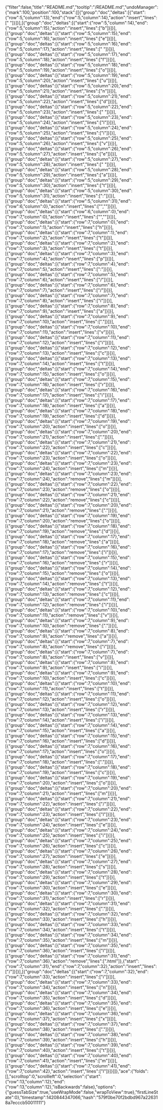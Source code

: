 {"filter":false,"title":"README.md","tooltip":"/README.md","undoManager":{"mark":100,"position":100,"stack":[[{"group":"doc","deltas":[{"start":{"row":5,"column":13},"end":{"row":5,"column":14},"action":"insert","lines":[" "]}]}],[{"group":"doc","deltas":[{"start":{"row":5,"column":14},"end":{"row":5,"column":15},"action":"insert","lines":["b"]}]}],[{"group":"doc","deltas":[{"start":{"row":5,"column":15},"end":{"row":5,"column":16},"action":"insert","lines":["e"]}]}],[{"group":"doc","deltas":[{"start":{"row":5,"column":16},"end":{"row":5,"column":17},"action":"insert","lines":[" "]}]}],[{"group":"doc","deltas":[{"start":{"row":5,"column":17},"end":{"row":5,"column":18},"action":"insert","lines":["f"]}]}],[{"group":"doc","deltas":[{"start":{"row":5,"column":18},"end":{"row":5,"column":19},"action":"insert","lines":["o"]}]}],[{"group":"doc","deltas":[{"start":{"row":5,"column":19},"end":{"row":5,"column":20},"action":"insert","lines":["u"]}]}],[{"group":"doc","deltas":[{"start":{"row":5,"column":20},"end":{"row":5,"column":21},"action":"insert","lines":["n"]}]}],[{"group":"doc","deltas":[{"start":{"row":5,"column":21},"end":{"row":5,"column":22},"action":"insert","lines":["d"]}]}],[{"group":"doc","deltas":[{"start":{"row":5,"column":22},"end":{"row":5,"column":23},"action":"insert","lines":[" "]}]}],[{"group":"doc","deltas":[{"start":{"row":5,"column":23},"end":{"row":5,"column":24},"action":"insert","lines":["l"]}]}],[{"group":"doc","deltas":[{"start":{"row":5,"column":24},"end":{"row":5,"column":25},"action":"insert","lines":["i"]}]}],[{"group":"doc","deltas":[{"start":{"row":5,"column":25},"end":{"row":5,"column":26},"action":"insert","lines":["v"]}]}],[{"group":"doc","deltas":[{"start":{"row":5,"column":26},"end":{"row":5,"column":27},"action":"insert","lines":["e"]}]}],[{"group":"doc","deltas":[{"start":{"row":5,"column":27},"end":{"row":5,"column":28},"action":"insert","lines":[" "]}]}],[{"group":"doc","deltas":[{"start":{"row":5,"column":28},"end":{"row":5,"column":29},"action":"insert","lines":["a"]}]}],[{"group":"doc","deltas":[{"start":{"row":5,"column":29},"end":{"row":5,"column":30},"action":"insert","lines":["t"]}]}],[{"group":"doc","deltas":[{"start":{"row":5,"column":30},"end":{"row":5,"column":31},"action":"insert","lines":[":"]}]}],[{"group":"doc","deltas":[{"start":{"row":5,"column":31},"end":{"row":6,"column":0},"action":"insert","lines":["",""]}]}],[{"group":"doc","deltas":[{"start":{"row":6,"column":0},"end":{"row":7,"column":0},"action":"insert","lines":["",""]}]}],[{"group":"doc","deltas":[{"start":{"row":7,"column":0},"end":{"row":7,"column":1},"action":"insert","lines":["h"]}]}],[{"group":"doc","deltas":[{"start":{"row":7,"column":1},"end":{"row":7,"column":2},"action":"insert","lines":["t"]}]}],[{"group":"doc","deltas":[{"start":{"row":7,"column":2},"end":{"row":7,"column":3},"action":"insert","lines":["t"]}]}],[{"group":"doc","deltas":[{"start":{"row":7,"column":3},"end":{"row":7,"column":4},"action":"insert","lines":["p"]}]}],[{"group":"doc","deltas":[{"start":{"row":7,"column":4},"end":{"row":7,"column":5},"action":"insert","lines":[":"]}]}],[{"group":"doc","deltas":[{"start":{"row":7,"column":5},"end":{"row":7,"column":6},"action":"insert","lines":["/"]}]}],[{"group":"doc","deltas":[{"start":{"row":7,"column":6},"end":{"row":7,"column":7},"action":"insert","lines":["/"]}]}],[{"group":"doc","deltas":[{"start":{"row":7,"column":7},"end":{"row":7,"column":8},"action":"insert","lines":["i"]}]}],[{"group":"doc","deltas":[{"start":{"row":7,"column":8},"end":{"row":7,"column":9},"action":"insert","lines":["a"]}]}],[{"group":"doc","deltas":[{"start":{"row":7,"column":9},"end":{"row":7,"column":10},"action":"insert","lines":["."]}]}],[{"group":"doc","deltas":[{"start":{"row":7,"column":10},"end":{"row":7,"column":11},"action":"insert","lines":["v"]}]}],[{"group":"doc","deltas":[{"start":{"row":7,"column":11},"end":{"row":7,"column":12},"action":"insert","lines":["i"]}]}],[{"group":"doc","deltas":[{"start":{"row":7,"column":12},"end":{"row":7,"column":13},"action":"insert","lines":["c"]}]}],[{"group":"doc","deltas":[{"start":{"row":7,"column":13},"end":{"row":7,"column":14},"action":"insert","lines":["t"]}]}],[{"group":"doc","deltas":[{"start":{"row":7,"column":14},"end":{"row":7,"column":15},"action":"insert","lines":["o"]}]}],[{"group":"doc","deltas":[{"start":{"row":7,"column":15},"end":{"row":7,"column":16},"action":"insert","lines":["r"]}]}],[{"group":"doc","deltas":[{"start":{"row":7,"column":16},"end":{"row":7,"column":17},"action":"insert","lines":["i"]}]}],[{"group":"doc","deltas":[{"start":{"row":7,"column":17},"end":{"row":7,"column":18},"action":"insert","lines":["a"]}]}],[{"group":"doc","deltas":[{"start":{"row":7,"column":18},"end":{"row":7,"column":19},"action":"insert","lines":["d"]}]}],[{"group":"doc","deltas":[{"start":{"row":7,"column":19},"end":{"row":7,"column":20},"action":"insert","lines":["o"]}]}],[{"group":"doc","deltas":[{"start":{"row":7,"column":20},"end":{"row":7,"column":21},"action":"insert","lines":["."]}]}],[{"group":"doc","deltas":[{"start":{"row":7,"column":21},"end":{"row":7,"column":22},"action":"insert","lines":["c"]}]}],[{"group":"doc","deltas":[{"start":{"row":7,"column":22},"end":{"row":7,"column":23},"action":"insert","lines":["o"]}]}],[{"group":"doc","deltas":[{"start":{"row":7,"column":23},"end":{"row":7,"column":24},"action":"insert","lines":["m"]}]}],[{"group":"doc","deltas":[{"start":{"row":7,"column":23},"end":{"row":7,"column":24},"action":"remove","lines":["m"]}]}],[{"group":"doc","deltas":[{"start":{"row":7,"column":22},"end":{"row":7,"column":23},"action":"remove","lines":["o"]}]}],[{"group":"doc","deltas":[{"start":{"row":7,"column":21},"end":{"row":7,"column":22},"action":"remove","lines":["c"]}]}],[{"group":"doc","deltas":[{"start":{"row":7,"column":20},"end":{"row":7,"column":21},"action":"remove","lines":["."]}]}],[{"group":"doc","deltas":[{"start":{"row":7,"column":19},"end":{"row":7,"column":20},"action":"remove","lines":["o"]}]}],[{"group":"doc","deltas":[{"start":{"row":7,"column":18},"end":{"row":7,"column":19},"action":"remove","lines":["d"]}]}],[{"group":"doc","deltas":[{"start":{"row":7,"column":17},"end":{"row":7,"column":18},"action":"remove","lines":["a"]}]}],[{"group":"doc","deltas":[{"start":{"row":7,"column":16},"end":{"row":7,"column":17},"action":"remove","lines":["i"]}]}],[{"group":"doc","deltas":[{"start":{"row":7,"column":15},"end":{"row":7,"column":16},"action":"remove","lines":["r"]}]}],[{"group":"doc","deltas":[{"start":{"row":7,"column":14},"end":{"row":7,"column":15},"action":"remove","lines":["o"]}]}],[{"group":"doc","deltas":[{"start":{"row":7,"column":13},"end":{"row":7,"column":14},"action":"remove","lines":["t"]}]}],[{"group":"doc","deltas":[{"start":{"row":7,"column":12},"end":{"row":7,"column":13},"action":"remove","lines":["c"]}]}],[{"group":"doc","deltas":[{"start":{"row":7,"column":11},"end":{"row":7,"column":12},"action":"remove","lines":["i"]}]}],[{"group":"doc","deltas":[{"start":{"row":7,"column":10},"end":{"row":7,"column":11},"action":"remove","lines":["v"]}]}],[{"group":"doc","deltas":[{"start":{"row":7,"column":9},"end":{"row":7,"column":10},"action":"remove","lines":["."]}]}],[{"group":"doc","deltas":[{"start":{"row":7,"column":8},"end":{"row":7,"column":9},"action":"remove","lines":["a"]}]}],[{"group":"doc","deltas":[{"start":{"row":7,"column":7},"end":{"row":7,"column":8},"action":"remove","lines":["i"]}]}],[{"group":"doc","deltas":[{"start":{"row":7,"column":7},"end":{"row":7,"column":8},"action":"insert","lines":["v"]}]}],[{"group":"doc","deltas":[{"start":{"row":7,"column":8},"end":{"row":7,"column":9},"action":"insert","lines":["i"]}]}],[{"group":"doc","deltas":[{"start":{"row":7,"column":9},"end":{"row":7,"column":10},"action":"insert","lines":["c"]}]}],[{"group":"doc","deltas":[{"start":{"row":7,"column":10},"end":{"row":7,"column":11},"action":"insert","lines":["t"]}]}],[{"group":"doc","deltas":[{"start":{"row":7,"column":11},"end":{"row":7,"column":12},"action":"insert","lines":["o"]}]}],[{"group":"doc","deltas":[{"start":{"row":7,"column":12},"end":{"row":7,"column":13},"action":"insert","lines":["r"]}]}],[{"group":"doc","deltas":[{"start":{"row":7,"column":13},"end":{"row":7,"column":14},"action":"insert","lines":["i"]}]}],[{"group":"doc","deltas":[{"start":{"row":7,"column":14},"end":{"row":7,"column":15},"action":"insert","lines":["a"]}]}],[{"group":"doc","deltas":[{"start":{"row":7,"column":15},"end":{"row":7,"column":16},"action":"insert","lines":["d"]}]}],[{"group":"doc","deltas":[{"start":{"row":7,"column":16},"end":{"row":7,"column":17},"action":"insert","lines":["o"]}]}],[{"group":"doc","deltas":[{"start":{"row":7,"column":17},"end":{"row":7,"column":18},"action":"insert","lines":["."]}]}],[{"group":"doc","deltas":[{"start":{"row":7,"column":18},"end":{"row":7,"column":19},"action":"insert","lines":["c"]}]}],[{"group":"doc","deltas":[{"start":{"row":7,"column":19},"end":{"row":7,"column":20},"action":"insert","lines":["o"]}]}],[{"group":"doc","deltas":[{"start":{"row":7,"column":20},"end":{"row":7,"column":21},"action":"insert","lines":["m"]}]}],[{"group":"doc","deltas":[{"start":{"row":7,"column":21},"end":{"row":7,"column":22},"action":"insert","lines":["/"]}]}],[{"group":"doc","deltas":[{"start":{"row":7,"column":22},"end":{"row":7,"column":23},"action":"insert","lines":["l"]}]}],[{"group":"doc","deltas":[{"start":{"row":7,"column":23},"end":{"row":7,"column":24},"action":"insert","lines":["e"]}]}],[{"group":"doc","deltas":[{"start":{"row":7,"column":24},"end":{"row":7,"column":25},"action":"insert","lines":["i"]}]}],[{"group":"doc","deltas":[{"start":{"row":7,"column":25},"end":{"row":7,"column":26},"action":"insert","lines":["c"]}]}],[{"group":"doc","deltas":[{"start":{"row":7,"column":26},"end":{"row":7,"column":27},"action":"insert","lines":["e"]}]}],[{"group":"doc","deltas":[{"start":{"row":7,"column":27},"end":{"row":7,"column":28},"action":"insert","lines":["s"]}]}],[{"group":"doc","deltas":[{"start":{"row":7,"column":28},"end":{"row":7,"column":29},"action":"insert","lines":["t"]}]}],[{"group":"doc","deltas":[{"start":{"row":7,"column":29},"end":{"row":7,"column":30},"action":"insert","lines":["e"]}]}],[{"group":"doc","deltas":[{"start":{"row":7,"column":30},"end":{"row":7,"column":31},"action":"insert","lines":["r"]}]}],[{"group":"doc","deltas":[{"start":{"row":7,"column":31},"end":{"row":7,"column":32},"action":"insert","lines":["."]}]}],[{"group":"doc","deltas":[{"start":{"row":7,"column":32},"end":{"row":7,"column":33},"action":"insert","lines":["h"]}]}],[{"group":"doc","deltas":[{"start":{"row":7,"column":33},"end":{"row":7,"column":34},"action":"insert","lines":["t"]}]}],[{"group":"doc","deltas":[{"start":{"row":7,"column":34},"end":{"row":7,"column":35},"action":"insert","lines":["m"]}]}],[{"group":"doc","deltas":[{"start":{"row":7,"column":35},"end":{"row":7,"column":36},"action":"insert","lines":["l"]}]}],[{"group":"doc","deltas":[{"start":{"row":7,"column":31},"end":{"row":7,"column":36},"action":"remove","lines":[".html"]},{"start":{"row":7,"column":31},"end":{"row":7,"column":32},"action":"insert","lines":["/"]}]}],[{"group":"doc","deltas":[{"start":{"row":7,"column":32},"end":{"row":7,"column":33},"action":"insert","lines":["i"]}]}],[{"group":"doc","deltas":[{"start":{"row":7,"column":33},"end":{"row":7,"column":34},"action":"insert","lines":["n"]}]}],[{"group":"doc","deltas":[{"start":{"row":7,"column":34},"end":{"row":7,"column":35},"action":"insert","lines":["d"]}]}],[{"group":"doc","deltas":[{"start":{"row":7,"column":35},"end":{"row":7,"column":36},"action":"insert","lines":["e"]}]}],[{"group":"doc","deltas":[{"start":{"row":7,"column":36},"end":{"row":7,"column":37},"action":"insert","lines":["x"]}]}],[{"group":"doc","deltas":[{"start":{"row":7,"column":37},"end":{"row":7,"column":38},"action":"insert","lines":["."]}]}],[{"group":"doc","deltas":[{"start":{"row":7,"column":38},"end":{"row":7,"column":39},"action":"insert","lines":["h"]}]}],[{"group":"doc","deltas":[{"start":{"row":7,"column":39},"end":{"row":7,"column":40},"action":"insert","lines":["t"]}]}],[{"group":"doc","deltas":[{"start":{"row":7,"column":40},"end":{"row":7,"column":41},"action":"insert","lines":["m"]}]}],[{"group":"doc","deltas":[{"start":{"row":7,"column":41},"end":{"row":7,"column":42},"action":"insert","lines":["l"]}]}]]},"ace":{"folds":[],"scrolltop":0,"scrollleft":0,"selection":{"start":{"row":13,"column":12},"end":{"row":13,"column":12},"isBackwards":false},"options":{"guessTabSize":true,"useWrapMode":false,"wrapToView":true},"firstLineState":0},"timestamp":1420844347066,"hash":"579f0be70f2bdbd967a226318a7ecccb50011111"}